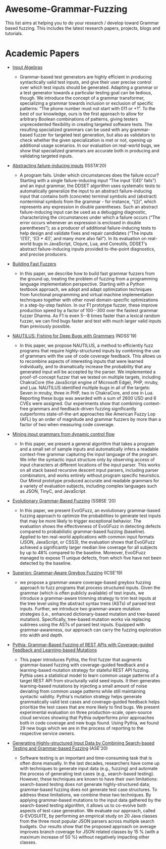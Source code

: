 # Awesome-Grammar-Fuzzing
This list aims at helping you to do your research / develop toward Grammar based fuzzing. This includes the latest research papers, projects, blogs and tutorials. 


# Academic Papers
- [Input Algebras](https://publications.cispa.saarland/3208/7/gopinath2021input.pdf)
    - Grammar-based test generators are highly efficient in producing syntactically valid test inputs, and give their user precise control over which test inputs should be generated. Adapting a grammar or a test generator towards a particular testing goal can be tedious, though. We introduce the concept of a grammar transformer, specializing a grammar towards inclusion or exclusion of specific patterns: “The phone number must not start with 011 or +1”. To the best of our knowledge, ours is the first approach to allow for arbitrary Boolean combinations of patterns, giving testers unprecedented flexibility in creating targeted software tests. The resulting specialized grammars can be used with any grammar-based fuzzer for targeted test generation, but also as validators to check whether the given specialization is met or not, opening up additional usage scenarios. In our evaluation on real-world bugs, we show that specialized grammars are accurate both in producing and validating targeted inputs.
    
- [Abstracting failure-inducing inputs](https://rahul.gopinath.org/resources/issta2020/gopinath2020abstracting.pdf) (ISSTA'20)
    -  A program fails. Under which circumstances does the failure occur? Starting with a single failure-inducing input “The input ‘((4))’ fails”) and an input grammar, the DDSET algorithm uses systematic tests to automatically generalize the input to an abstract failure-inducing input that contains both (concrete) terminal symbols and (abstract) nonterminal symbols from the grammar - for instance, “((<expr>))”, which represents any expression in double parentheses. Such an abstract failure-inducing input can be used as a debugging diagnostic, characterizing the circumstances under which a failure occurs (“The error occurs whenever an expression is enclosed in double parentheses”); as a producer of additional failure-inducing tests to help design and validate fixes and repair candidates (“The inputs ‘((1))’, ‘((3 * 4))’, and many more also fail”). In its evaluation on real-world bugs in JavaScript, Clojure, Lua, and Coreutils, DDSET’s abstract failure-inducing inputs provided to-the-point diagnostics, and precise producers.
    
- [Building Fast Fuzzers](https://arxiv.org/pdf/1911.07707.pdf)
    - In this paper, we describe how to build fast grammar fuzzers from the ground up, treating the problem of fuzzing from a programming language implementation perspective. Starting with a Python textbook approach, we adopt and adapt optimization techniques from functional programming and virtual machine implementation techniques together with other novel domain-specific optimizations in a step-by-step fashion. In our F1 prototype fuzzer, these improve production speed by a factor of 100--300 over the fastest grammar fuzzer Dharma. As F1 is even 5--8 times faster than a lexical random fuzzer, we can find bugs faster and test with much larger valid inputs than previously possible.   

- [NAUTILUS: Fishing for Deep Bugs with Grammars](https://www.syssec.ruhr-uni-bochum.de/media/emma/veroeffentlichungen/2018/12/17/NDSS19-Nautilus.pdf) (NDSS'19)
    - In this paper, we propose NAUTILUS, a method to efficiently fuzz programs that require highly-structured inputs by combining the use of grammars with the use of code coverage feedback. This allows us to recombine aspects of interesting inputs that were learned individually, and to dramatically increase the probability that any generated input will be accepted by the parser. We implemented a proof-of-concept fuzzer that we tested on multiple targets, including ChakraCore (the JavaScript engine of Microsoft Edge), PHP, mruby, and Lua. NAUTILUS identified multiple bugs in all of the targets: Seven in mruby, three in PHP, two in ChakraCore, and one in Lua. Reporting these bugs was awarded with a sum of 2600 USD and 6 CVEs were assigned. Our experiments show that combining context-free grammars and feedback-driven fuzzing significantly outperforms state-of-the-art approaches like American Fuzzy Lop (AFL) by an order of magnitude and grammar fuzzers by more than a factor of two when measuring code coverage.

- [Mining input grammars from dynamic control flow](https://dl.acm.org/doi/pdf/10.1145/3368089.3409679)
    - In this paper, we present a general algorithm that takes a program and a small set of sample inputs and automatically infers a readable context-free grammar capturing the input language of the program. We infer the syntactic input structure only by observing access of input characters at different locations of the input parser. This works on all stack based recursive descent input parsers, including parser combinators, and works entirely without program specific heuristics. Our Mimid prototype produced accurate and readable grammars for a variety of evaluation subjects, including complex languages such as JSON, TinyC, and JavaScript.

- [Evolutionary Grammar-Based Fuzzing](https://link.springer.com/chapter/10.1007%2F978-3-030-59762-7_8) (SSBSE ‘20)
    - In this paper, we present EvoGFuzz, an evolutionary grammar-based fuzzing approach to optimize the probabilities to generate test inputs that may be more likely to trigger exceptional behavior. The evaluation shows the effectiveness of EvoGFuzz in detecting defects compared to probabilistic grammar-based fuzzing (baseline). Applied to ten real-world applications with common input formats (JSON, JavaScript, or CSS3), the evaluation shows that EvoGFuzz achieved a significantly larger median line coverage for all subjects by up to 48% compared to the baseline. Moreover, EvoGFuzz managed to expose 11 unique defects, from which five have not been detected by the baseline.

- [Superion: Grammar-Aware Greybox Fuzzing](https://arxiv.org/pdf/1812.01197.pdf) (ICSE'19)
    - we propose a grammar-aware coverage-based greybox fuzzing approach to fuzz programs that process structured inputs. Given the grammar (which is often publicly available) of test inputs, we introduce a grammar-aware trimming strategy to trim test inputs at the tree level using the abstract syntax trees (ASTs) of parsed test inputs. Further, we introduce two grammar-aware mutation strategies (i.e., enhanced dictionary-based mutation and tree-based mutation). Specifically, tree-based mutation works via replacing subtrees using the ASTs of parsed test inputs. Equipped with grammar-awareness, our approach can carry the fuzzing exploration into width and depth.

- [Pythia: Grammar-Based Fuzzing of REST APIs with Coverage-guided Feedback and Learning-based Mutations](https://arxiv.org/pdf/2005.11498.pdf)
    - This paper introduces Pythia, the first fuzzer that augments grammar-based fuzzing with coverage-guided feedback and a learning-based mutation strategy for stateful REST API fuzzing. Pythia uses a statistical model to learn common usage patterns of a target REST API from structurally valid seed inputs. It then generates learning-based mutations by injecting a small amount of noise deviating from common usage patterns while still maintaining syntactic validity. Pythia's mutation strategy helps generate grammatically valid test cases and coverage-guided feedback helps prioritize the test cases that are more likely to find bugs. We present experimental evaluation on three production-scale, open-source cloud services showing that Pythia outperforms prior approaches both in code coverage and new bugs found. Using Pythia, we found 29 new bugs which we are in the process of reporting to the respective service owners.

- [Generating Highly-structured Input Data by Combining Search-based Testing and Grammar-based Fuzzing](https://ieeexplore.ieee.org/stamp/stamp.jsp?tp=&arnumber=9286098) (ASE'20)
    - Software testing is an important and time-consuming task that is often done manually. In the last decades, researchers have come up with techniques to generate input data (e.g., fuzzing) and automate the process of generating test cases (e.g., search-based testing). However, these techniques are known to have their own limitations: search-based testing does not generate highly-structured data; grammar-based fuzzing does not generate test case structures. To address these limitations, we combine these two techniques. By applying grammar-based mutations to the input data gathered by the search-based testing algorithm, it allows us to co-evolve both aspects of test case generation. We evaluate our approach, called G-EVOSUITE, by performing an empirical study on 20 Java classes from the three most popular JSON parsers across multiple search budgets. Our results show that the proposed approach on average improves branch coverage for JSON related classes by 15 % (with a maximum increase of 50 %) without negatively impacting other classes.
